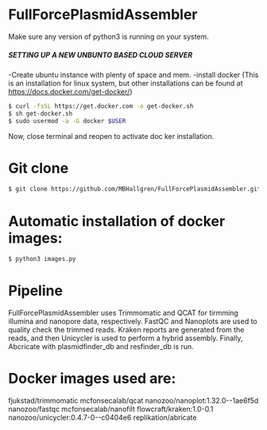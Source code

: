 # FullForcePlasmidAssembler
Make sure any version of python3 is running on your system.
##### SETTING UP A NEW UNBUNTO BASED CLOUD SERVER #############
-Create ubuntu instance with plenty of space and mem.
-install docker (This is an installation for linux system, but other installations can be found at https://docs.docker.com/get-docker/)
```bash
$ curl -fsSL https://get.docker.com -o get-docker.sh
$ sh get-docker.sh
$ sudo usermod -a -G docker $USER
```
Now, close terminal and reopen to activate doc ker installation.

# Git clone

```bash
$ git clone https://github.com/MBHallgren/FullForcePlasmidAssembler.git
```

# Automatic installation of docker images:
```bash
$ python3 images.py
```

# Pipeline

FullForcePlasmidAssembler uses Trimmomatic and QCAT for tirmming illumina and nanopore data, respectively.
FastQC and Nanoplots are used to quality check the trimmed reads.
Kraken reports are generated from the reads, and then Unicycler is used to perform a hybrid assembly.
Finally, Abcricate with plasmidfinder_db and resfinder_db is run.

# Docker images used are:

fjukstad/trimmomatic
mcfonsecalab/qcat
nanozoo/nanoplot:1.32.0--1ae6f5d
nanozoo/fastqc
mcfonsecalab/nanofilt
flowcraft/kraken:1.0-0.1
nanozoo/unicycler:0.4.7-0--c0404e6
replikation/abricate

